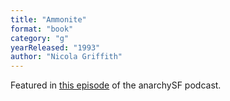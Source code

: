 ```yaml
---
title: "Ammonite"
format: "book"
category: "g"
yearReleased: "1993"
author: "Nicola Griffith"
---
```

Featured in <a href="https://podcasters.spotify.com/pod/show/anarchysf/episodes/Acknowledging-the-Complexities-of-Humanity-with-Ammonite-e24fgb9/a-a9sfpp6">
this episode</a> of the anarchySF podcast.

